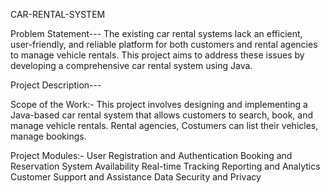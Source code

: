 CAR-RENTAL-SYSTEM




Problem Statement---
The existing car rental systems lack an efficient, user-friendly, and reliable platform for both customers and rental agencies to manage vehicle rentals.
This project aims to address these issues by developing a comprehensive car rental system using Java.


Project Description---

Scope of the Work:-
This project involves designing and implementing a Java-based car rental system that allows customers to search, book, and manage vehicle rentals.
Rental agencies, Costumers can list their vehicles, manage bookings.

Project Modules:-
User Registration and Authentication
Booking and Reservation System
Availability
Real-time Tracking
Reporting and Analytics
Customer Support and Assistance
Data Security and Privacy
